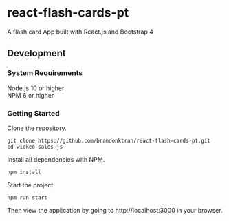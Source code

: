 # react-flash-cards-pt
A flash card App built with React.js and Bootstrap 4

## Development
### System Requirements
Node.js 10 or higher <br>
NPM 6 or higher

### Getting Started
Clone the repository.
```console
git clone https://github.com/brandonktran/react-flash-cards-pt.git
cd wicked-sales-js
```

Install all dependencies with NPM.
```console
npm install
```

Start the project.
```console
npm run start
```
Then view the application by going to http://localhost:3000 in your browser.

